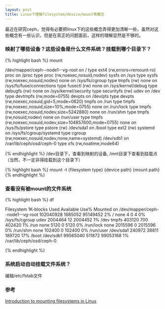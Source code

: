 ```yaml
---
layout: post
title: Linux下理解filesystem/device/mount等概念
---
```

最近在研究ceph，觉得有必要把linux下的这些概念弄得更加清晰一些，虽然对这些概念有一些认识，但是在真正的问题面前，这样的理解显然是不够的。

### 映射了哪些设备？这些设备是什么文件系统？挂载到哪个目录下？
{% highlight bash %}
mount

/dev/mapper/ceph--node1--vg-root on / type ext4 (rw,errors=remount-ro)
proc on /proc type proc (rw,noexec,nosuid,nodev)
sysfs on /sys type sysfs (rw,noexec,nosuid,nodev)
none on /sys/fs/cgroup type tmpfs (rw)
none on /sys/fs/fuse/connections type fusectl (rw)
none on /sys/kernel/debug type debugfs (rw)
none on /sys/kernel/security type securityfs (rw)
udev on /dev type devtmpfs (rw,mode=0755)
devpts on /dev/pts type devpts (rw,noexec,nosuid,gid=5,mode=0620)
tmpfs on /run type tmpfs (rw,noexec,nosuid,size=10%,mode=0755)
none on /run/lock type tmpfs (rw,noexec,nosuid,nodev,size=5242880)
none on /run/shm type tmpfs (rw,nosuid,nodev)
none on /run/user type tmpfs (rw,noexec,nosuid,nodev,size=104857600,mode=0755)
none on /sys/fs/pstore type pstore (rw)
/dev/sda1 on /boot type ext2 (rw)
systemd on /sys/fs/cgroup/systemd type cgroup (rw,noexec,nosuid,nodev,none,name=systemd)
/dev/sdb1 on /var/lib/ceph/osd/ceph-0 type xfs (rw,noatime,inode64)

{% endhighlight %}
/dev目录下，查看到映射的设备, /mnt目录下查看到挂载点（当然，不一定非得挂载到这个目录下）

{% highlight bash %}
mount -t {filesystem type} {device path} {mount path}
{% endhighlight %}

### 查看没有被mount的文件系统
{% highlight bash %}
df

Filesystem                       1K-blocks    Used Available Use% Mounted on
/dev/mapper/ceph--node1--vg-root 102040928 1685052  95149452   2% /
none                                     4       0         4   0% /sys/fs/cgroup
udev                               2004464      12   2004452   1% /dev
tmpfs                               403120     700    402420   1% /run
none                                  5120       0      5120   0% /run/lock
none                               2015596       0   2015596   0% /run/shm
none                                102400       0    102400   0% /run/user
/dev/sda1                           240972   38811    189720  17% /boot
/dev/sdb1                         99565040  511872  99053168   1% /var/lib/ceph/osd/ceph-0

{% endhighlight %}


### 系统启动自动挂载文件系统？
编辑/etc/fstab文件

### 参考
[Introduction to mounting filesystems in Linux](http://www.bleepingcomputer.com/tutorials/introduction-to-mounting-filesystems-in-linux/)
